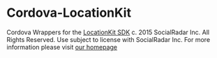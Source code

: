 # Cordova-LocationKit

Cordova Wrappers for the [LocationKit SDK](https://locationkit.io/)
c. 2015 SocialRadar Inc. All Rights Reserved.  Use subject to license with SocialRadar Inc.  For more information please visit [our homepage](https://docs.locationkit.io)
